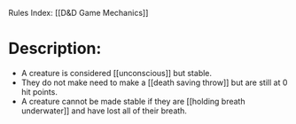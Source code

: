 Rules Index: [[D&D Game Mechanics]]
# Description:
- A creature is considered [[unconscious]] but stable. 
- They do not make need to make a [[death saving throw]] but are still at 0 hit points. 
- A creature cannot be made stable if they are [[holding breath underwater]] and have lost all of their breath. 